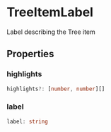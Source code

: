 # TreeItemLabel

Label describing the Tree item

## Properties

### highlights

```typescript
highlights?: [number, number][]
```

### label

```typescript
label: string
```

